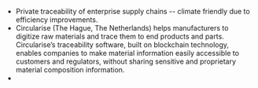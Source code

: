 - Private traceability of enterprise supply chains -- climate friendly due to efficiency improvements.
- Circularise (The Hague, The Netherlands) helps manufacturers to digitize raw materials and trace them to end products and parts. Circularise’s traceability software, built on blockchain technology, enables companies to make material information easily accessible to customers and regulators, without sharing sensitive and proprietary material composition information.
-